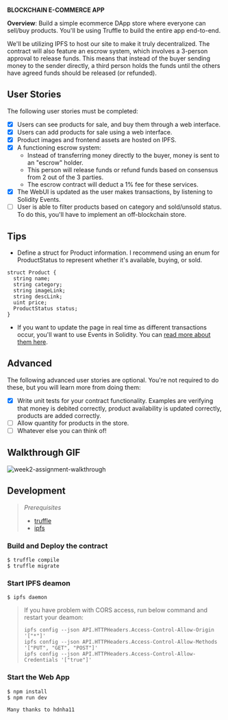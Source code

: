 **BLOCKCHAIN E-COMMERCE APP**

**Overview**: Build a simple ecommerce DApp store where everyone can sell/buy products. You'll be using Truffle to build the entire app end-to-end.

We'll be utilizing IPFS to host our site to make it truly decentralized. The contract will also feature an escrow system, which involves a 3-person approval to release funds. This means that instead of the buyer sending money to the sender directly, a third person holds the funds until the others have agreed funds should be released (or refunded).

## User Stories
The following user stories must be completed:

- [x] Users can see products for sale, and buy them through a web interface.
- [x] Users can add products for sale using a web interface.
- [x] Product images and frontend assets are hosted on IPFS.
- [x] A functioning escrow system:
  * Instead of transferring money directly to the buyer, money is sent to an "escrow" holder.
  * This person will release funds or refund funds based on consensus from 2 out of the 3 parties.
  * The escrow contract will deduct a 1% fee for these services.
- [x] The WebUI is updated as the user makes transactions, by listening to Solidity Events.
- [ ] User is able to filter products based on category and sold/unsold status. To do this, you'll have to implement an off-blockchain store.

## Tips

* Define a struct for Product information. I recommend using an enum for ProductStatus to represent whether it's available, buying, or sold.
```
struct Product {
  string name;
  string category;
  string imageLink;
  string descLink;
  uint price;
  ProductStatus status;
}
```
* If you want to update the page in real time as different transactions occur, you'll want to use Events in Solidity. You can [read more about them here](http://solidity.readthedocs.io/en/v0.4.21/contracts.html#events).

## Advanced

The following advanced user stories are optional. You're not required to do these, but you will learn more from doing them:

- [x] Write unit tests for your contract functionality. Examples are verifying that money is debited correctly, product availability is updated correctly, products are added correctly.
- [ ] Allow quantity for products in the store.
- [ ] Whatever else you can think of!

## Walkthrough GIF

![week2-assignment-walkthrough](https://user-images.githubusercontent.com/1773032/37879986-a0502d30-30ab-11e8-865e-4b9175a82ab8.gif)

## Development

> *Prerequisites*
> - [truffle](http://truffleframework.com/)
> - [ipfs](https://ipfs.io/docs/install/)

### Build and Deploy the contract

```
$ truffle compile
$ truffle migrate
```

### Start IPFS deamon

```
$ ipfs daemon
```

> If you have problem with CORS access, run below command and restart your deamon:
>```
>ipfs config --json API.HTTPHeaders.Access-Control-Allow-Origin '["*"]'
>ipfs config --json API.HTTPHeaders.Access-Control-Allow-Methods '["PUT", "GET", "POST"]'
>ipfs config --json API.HTTPHeaders.Access-Control-Allow-Credentials '["true"]'
>```

### Start the Web App

```
$ npm install
$ npm run dev
```


```
Many thanks to hdnha11 
```
